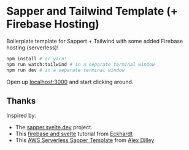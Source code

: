 # Sapper and Tailwind Template (+ Firebase Hosting)

Boilerplate template for Sappert + Tailwind with some added Firebase hosting (serverless)!

```bash
npm install # or yarn!
npm run watch:tailwind # in a separate terminal window
npm run dev # in a separate terminal window
```

Open up [localhost:3000](http://localhost:3000) and start clicking around.

## Thanks

Inspired by:
*  The [sapper.svelte.dev](https://sapper.svelte.dev) project.
*  This [firebase and svelte](https://dev.to/eckhardtd/how-to-host-a-sapper-js-ssr-app-on-firebase-hmb) tutorial from [Eckhardt](https://github.com/Eckhardt-D)
*  This [AWS Serverless Sapper Template](https://github.com/alexdilley/sapper-serverless-template) from [Alex Dilley](https://github.com/alexdilley)
